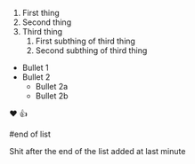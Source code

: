 1. First thing
2. Second thing
3. Third thing
   1. First subthing of third thing
   2. Second subthing of third thing

* Bullet 1
* Bullet 2
  * Bullet 2a
  * Bullet 2b

:heart:
:+1:

#end of list

Shit after the end of the list added at last minute
